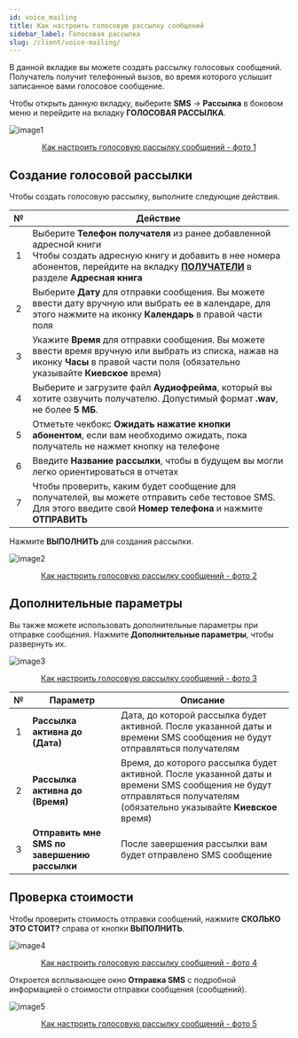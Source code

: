 ```yaml
---
id: voice_mailing
title: Как настроить голосовую рассылку сообщений
sidebar_label: Голосовая рассылка
slug: /client/voice-mailing/
---
```


В данной вкладке вы можете создать рассылку голосовых сообщений. Получатель получит телефонный вызов, во время которого услышит записанное вами голосовое сообщение.

Чтобы открыть данную вкладку, выберите **SMS** → **Рассылка** в боковом меню и перейдите на вкладку **ГОЛОСОВАЯ РАССЫЛКА**.

![image1](/img/ru/client_send_sms_voice_mailing/image1.png "Как настроить голосовую рассылку сообщений") <center><u>Как настроить голосовую рассылку сообщений - фото 1</u></center>

## Создание голосовой рассылки

Чтобы создать голосовую рассылку, выполните следующие действия.

|  №  | Действие |
| :-: | -------- |
| 1 | Выберите **Телефон получателя** из ранее добавленной адресной книги <br/> Чтобы создать адресную книгу и добавить в нее номера абонентов, перейдите на вкладку [**ПОЛУЧАТЕЛИ**](../address_book/recipients.md) в разделе **Адресная книга** |
| 2 | Выберите **Дату** для отправки сообщения. Вы можете ввести дату вручную или выбрать ее в календаре, для этого нажмите на иконку **Календарь** в правой части поля |
| 3 | Укажите **Время** для отправки сообщения. Вы можете ввести время вручную или выбрать из списка, нажав на иконку **Часы** в правой части поля (обязательно указывайте **Киевское** время) |
| 4 | Выберите и загрузите файл **Аудиофрейма**, который вы хотите озвучить получателю. Допустимый формат **.wav**, не более **5 МБ**. |
| 5 | Отметьте чекбокс **Ожидать нажатие кнопки абонентом**, если вам необходимо ожидать, пока получатель не нажмет кнопку на телефоне |
| 6 | Введите **Название рассылки**, чтобы в будущем вы могли легко ориентироваться в отчетах |
| 7 | Чтобы проверить, каким будет сообщение для получателей, вы можете отправить себе тестовое SMS. Для этого введите свой **Номер телефона** и нажмите **ОТПРАВИТЬ** |

Нажмите **ВЫПОЛНИТЬ** для создания рассылки.

![image2](/img/ru/client_send_sms_voice_mailing/image2.png "Как настроить голосовую рассылку сообщений") <center><u>Как настроить голосовую рассылку сообщений - фото 2</u></center>

## Дополнительные параметры

Вы также можете использовать дополнительные параметры при отправке сообщения. Нажмите **Дополнительные параметры**, чтобы развернуть их.

![image3](/img/ru/client_send_sms_voice_mailing/image3.png "Как настроить голосовую рассылку сообщений") <center><u>Как настроить голосовую рассылку сообщений - фото 3</u></center>

|  №  | Параметр | Описание |
| :-: | -------- | -------- |
| 1 | **Рассылка активна до (Дата)** | Дата, до которой рассылка будет активной. После указанной даты и времени SMS сообщения не будут отправляться получателям |
| 2 | **Рассылка активна до (Время)** | Время, до которого рассылка будет активной. После указанной даты и времени SMS сообщения не будут отправляться получателям (обязательно указывайте **Киевское** время) |
| 3 | **Отправить мне SMS по завершению рассылки** | После завершения рассылки вам будет отправлено SMS сообщение |

## Проверка стоимости

Чтобы проверить стоимость отправки сообщений, нажмите **СКОЛЬКО ЭТО СТОИТ?** справа от кнопки **ВЫПОЛНИТЬ**.

![image4](/img/ru/client_send_sms_voice_mailing/image4.png "Как настроить голосовую рассылку сообщений") <center><u>Как настроить голосовую рассылку сообщений - фото 4</u></center>

Откроется всплывающее окно **Отправка SMS** с подробной информацией о стоимости отправки сообщения (сообщений).

![image5](/img/ru/client_send_sms_voice_mailing/image5.png "Как настроить голосовую рассылку сообщений") <center><u>Как настроить голосовую рассылку сообщений - фото 5</u></center>
